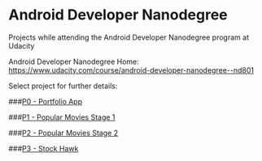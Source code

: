 # Android Developer Nanodegree

Projects while attending the Android Developer Nanodegree program at Udacity

Android Developer Nanodegree Home: https://www.udacity.com/course/android-developer-nanodegree--nd801

Select project for further details: 

###[P0 - Portfolio App](P0.md)

###[P1 - Popular Movies Stage 1](P1-P2.md#p1---popular-movies-stage-1)

###[P2 - Popular Movies Stage 2](P1-P2.md#p2---popular-movies-stage-2)

###[P3 - Stock Hawk](P3.md)









